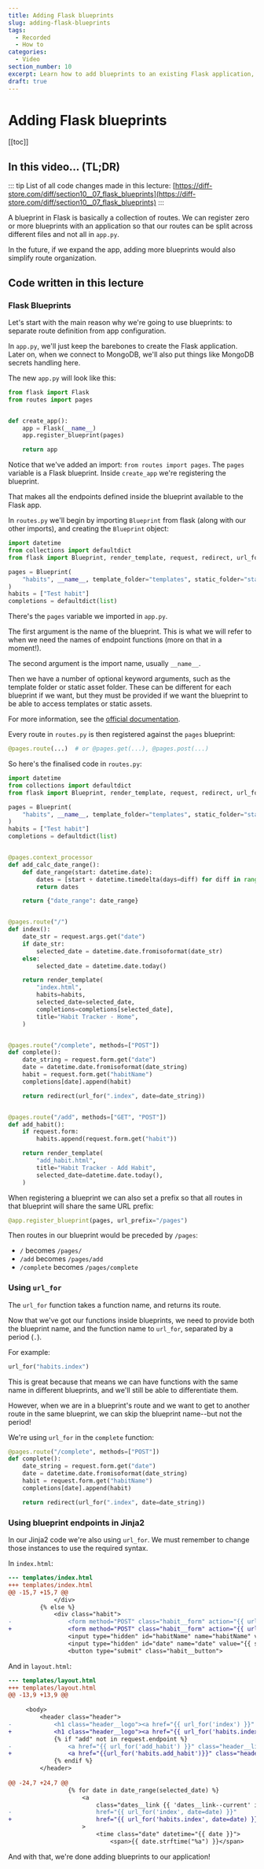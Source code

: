 ```yaml
---
title: Adding Flask blueprints
slug: adding-flask-blueprints
tags:
  - Recorded
  - How to
categories:
  - Video
section_number: 10
excerpt: Learn how to add blueprints to an existing Flask application, and why you may want to do so.
draft: true
---
```

# Adding Flask blueprints

[[toc]]

## In this video... (TL;DR)

::: tip
List of all code changes made in this lecture: [https://diff-store.com/diff/section10__07_flask_blueprints](https://diff-store.com/diff/section10__07_flask_blueprints)
:::

A blueprint in Flask is basically a collection of routes. We can register zero or more blueprints with an application so that our routes can be split across different files and not all in `app.py`.

In the future, if we expand the app, adding more blueprints would also simplify route organization.

## Code written in this lecture

### Flask Blueprints

Let's start with the main reason why we're going to use blueprints: to separate route definition from app configuration.

In `app.py`, we'll just keep the barebones to create the Flask application. Later on, when we connect to MongoDB, we'll also put things like MongoDB secrets handling here.

The new `app.py` will look like this:

```py
from flask import Flask
from routes import pages


def create_app():
    app = Flask(__name__)
    app.register_blueprint(pages)

    return app
```

Notice that we've added an import: `from routes import pages`. The `pages` variable is a Flask blueprint. Inside `create_app` we're registering the blueprint.

That makes all the endpoints defined inside the blueprint available to the Flask app.

In `routes.py` we'll begin by importing `Blueprint` from flask (along with our other imports), and creating the `Blueprint` object:

```py
import datetime
from collections import defaultdict
from flask import Blueprint, render_template, request, redirect, url_for

pages = Blueprint(
    "habits", __name__, template_folder="templates", static_folder="static"
)
habits = ["Test habit"]
completions = defaultdict(list)
```

There's the `pages` variable we imported in `app.py`.

The first argument is the name of the blueprint. This is what we will refer to when we need the names of endpoint functions (more on that in a moment!).

The second argument is the import name, usually `__name__`.

Then we have a number of optional keyword arguments, such as the template folder or static asset folder. These can be different for each blueprint if we want, but they must be provided if we want the blueprint to be able to access templates or static assets.

For more information, see the [official documentation](https://flask.palletsprojects.com/en/2.0.x/api/#flask.Blueprint).

Every route in `routes.py` is then registered against the `pages` blueprint:

```py
@pages.route(...)  # or @pages.get(...), @pages.post(...)
```

So here's the finalised code in `routes.py`:

```py
import datetime
from collections import defaultdict
from flask import Blueprint, render_template, request, redirect, url_for

pages = Blueprint(
    "habits", __name__, template_folder="templates", static_folder="static"
)
habits = ["Test habit"]
completions = defaultdict(list)


@pages.context_processor
def add_calc_date_range():
    def date_range(start: datetime.date):
        dates = [start + datetime.timedelta(days=diff) for diff in range(-3, 4)]
        return dates

    return {"date_range": date_range}


@pages.route("/")
def index():
    date_str = request.args.get("date")
    if date_str:
        selected_date = datetime.date.fromisoformat(date_str)
    else:
        selected_date = datetime.date.today()

    return render_template(
        "index.html",
        habits=habits,
        selected_date=selected_date,
        completions=completions[selected_date],
        title="Habit Tracker - Home",
    )


@pages.route("/complete", methods=["POST"])
def complete():
    date_string = request.form.get("date")
    date = datetime.date.fromisoformat(date_string)
    habit = request.form.get("habitName")
    completions[date].append(habit)

    return redirect(url_for(".index", date=date_string))


@pages.route("/add", methods=["GET", "POST"])
def add_habit():
    if request.form:
        habits.append(request.form.get("habit"))

    return render_template(
        "add_habit.html",
        title="Habit Tracker - Add Habit",
        selected_date=datetime.date.today(),
    )
```


When registering a blueprint we can also set a prefix so that all routes in that blueprint will share the same URL prefix:

```py
@app.register_blueprint(pages, url_prefix="/pages")
```

Then routes in our blueprint would be preceded by `/pages`:

- `/` becomes `/pages/`
- `/add` becomes `/pages/add`
- `/complete` becomes `/pages/complete`

### Using `url_for`

The `url_for` function takes a function name, and returns its route.

Now that we've got our functions inside blueprints, we need to provide both the blueprint name, and the function name to `url_for`, separated by a period (`.`).

For example:

```py
url_for("habits.index")
```

This is great because that means we can have functions with the same name in different blueprints, and we'll still be able to differentiate them.

However, when we are in a blueprint's route and we want to get to another route in the same blueprint, we can skip the blueprint name--but not the period!

We're using `url_for` in the `complete` function:

```py
@pages.route("/complete", methods=["POST"])
def complete():
    date_string = request.form.get("date")
    date = datetime.date.fromisoformat(date_string)
    habit = request.form.get("habitName")
    completions[date].append(habit)

    return redirect(url_for(".index", date=date_string))
```


### Using blueprint endpoints in Jinja2

In our Jinja2 code we're also using `url_for`. We must remember to change those instances to use the required syntax.

In `index.html`:

```diff
--- templates/index.html
+++ templates/index.html
@@ -15,7 +15,7 @@
             </div>
         {% else %}
             <div class="habit">
-                <form method="POST" class="habit__form" action="{{ url_for('complete') }}">
+                <form method="POST" class="habit__form" action="{{ url_for('habits.complete') }}">
                 <input type="hidden" id="habitName" name="habitName" value="{{ habit }}" />
                 <input type="hidden" id="date" name="date" value="{{ selected_date }}" />
                 <button type="submit" class="habit__button">

```

And in `layout.html`:

```diff
--- templates/layout.html
+++ templates/layout.html
@@ -13,9 +13,9 @@
     
     <body>
         <header class="header">
-            <h1 class="header__logo"><a href="{{ url_for('index') }}" class="header__link">Habits</a></h1>
+            <h1 class="header__logo"><a href="{{ url_for('habits.index') }}" class="header__link">Habits</a></h1>
             {% if "add" not in request.endpoint %}
-                <a href="{{ url_for('add_habit') }}" class="header__link">+ Add new</a>
+                <a href="{{url_for('habits.add_habit')}}" class="header__link">+ Add new</a>
             {% endif %}
         </header>
 
@@ -24,7 +24,7 @@
                 {% for date in date_range(selected_date) %}
                     <a 
                         class="dates__link {{ 'dates__link--current' if loop.index0 == 3 else ''}}"
-                        href="{{ url_for('index', date=date) }}"
+                        href="{{ url_for('habits.index', date=date) }}"
                     >
                         <time class="date" datetime="{{ date }}">
                             <span>{{ date.strftime("%a") }}</span>
```

And with that, we're done adding blueprints to our application!